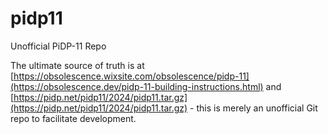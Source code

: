 # pidp11
Unofficial PiDP-11 Repo 

The ultimate source of truth is at [https://obsolescence.wixsite.com/obsolescence/pidp-11](https://obsolescence.dev/pidp-11-building-instructions.html) and [https://pidp.net/pidp11/2024/pidp11.tar.gz](https://pidp.net/pidp11/2024/pidp11.tar.gz) - this is merely an unofficial Git repo to facilitate development.

